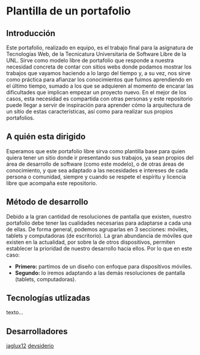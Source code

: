 # Plantilla de un portafolio

## Introducción

  Este portafolio, realizado en equipo, es el trabajo final para la asignatura de Tecnologías Web, de la Tecnicatura Universitaria de Software Libre de la UNL. Sirve como modelo libre de portafolio que responde a nuestra necesidad concreta de contar con sitios webs donde podamos mostrar los trabajos que vayamos haciendo a lo largo del tiempo y, a su vez, nos sirve como práctica para afianzar los conocimientos que fuimos aprendiendo en el último tiempo, sumado a los que se adquieren al momento de encarar las dificultades que implican empezar un proyecto nuevo. En el mejor de los casos, esta necesidad es compartida con otras personas y este repositorio puede llegar a servir de inspiración para aprender cómo la arquitectura de un sitio de estas características, así como para realizar sus propios portafolios.

## A quién esta dirigido

  Esperamos que este portafolio libre sirva como plantilla base para quien quiera tener un sitio donde ir presentando sus trabajos, ya sean propios del área de desarrollo de software (como este modelo), o de otras áreas de conocimiento, y que sea adaptado a las necesidades e intereses de cada persona o comunidad, siempre y cuando se respete el espíritu y licencia libre que acompaña este repositorio.

## Método de desarrollo

Debido a la gran cantidad de resoluciones de pantalla que existen, nuestro portafolio debe tener las cualidades necesarias para adaptarse a cada una de ellas. De forma general, podemos agruparlas en 3 secciones: móviles, tablets y computadoras (de escritorio). La gran abundancia de móviles que existen en la actualidad, por sobre la de otros dispositivos, permiten establecer la prioridad de nuestro desarrollo hacia ellos. Por lo que en este caso:

 - **Primero:** partimos de un diseño con enfoque para dispositivos móviles.
 - **Segundo:** lo iremos adaptando a las demás resoluciones de pantalla (tablets, computadoras).

## Tecnologías utlizadas

  texto...

## Desarrolladores

  [jaglux12](https://github.com/jaglux12)
  [devsiderio](https://github.com/devsiderio)